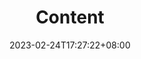 ---
title: Content
date: 2023-02-24T17:27:22+08:00
description: Find out how to create and organize your content quickly and intuitively in FixIt theme.
menu:
  main:
    name: Content Management
    title: Find out how to create and organize your content quickly and intuitively in FixIt theme.
    parent: documentation
    weight: 4
    params:
      icon: fa-brands fa-readme
---